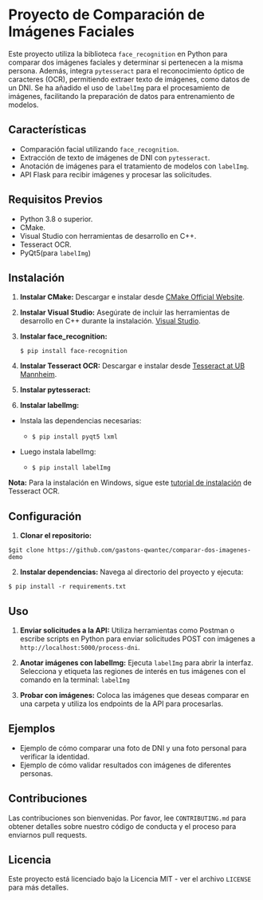 # Proyecto de Comparación de Imágenes Faciales

Este proyecto utiliza la biblioteca `face_recognition` en Python para comparar dos imágenes faciales y determinar si pertenecen a la misma persona. Además, integra `pytesseract` para el reconocimiento óptico de caracteres (OCR), permitiendo extraer texto de imágenes, como datos de un DNI. Se ha añadido el uso de `labelImg` para el procesamiento de imágenes, facilitando la preparación de datos para entrenamiento de modelos.

## Características

- Comparación facial utilizando `face_recognition`.
- Extracción de texto de imágenes de DNI con `pytesseract`.
- Anotación de imágenes para el tratamiento de modelos con `labelImg`.
- API Flask para recibir imágenes y procesar las solicitudes.

## Requisitos Previos

- Python 3.8 o superior.
- CMake.
- Visual Studio con herramientas de desarrollo en C++.
- Tesseract OCR.
- PyQt5(para `labelImg`)

## Instalación

1. **Instalar CMake:**
   Descargar e instalar desde [CMake Official Website](https://cmake.org/download/).

2. **Instalar Visual Studio:**
   Asegúrate de incluir las herramientas de desarrollo en C++ durante la instalación. [Visual Studio](https://visualstudio.microsoft.com/downloads/).

3. **Instalar face_recognition:**

   `$ pip install face-recognition`

4. **Instalar Tesseract OCR:**
   Descargar e instalar desde [Tesseract at UB Mannheim](https://github.com/UB-Mannheim/tesseract/wiki).

5. **Instalar pytesseract:**

6. **Instalar labelImg:**

- Instala las dependencias necesarias:

  - `$ pip install pyqt5 lxml`

- Luego instala labelImg:

  - `$ pip install labelImg`

**Nota:** Para la instalación en Windows, sigue este [tutorial de instalación](https://www.datasmarts.net/como-instalar-tesseract-ocr/) de Tesseract OCR.

## Configuración

1. **Clonar el repositorio:**

`$git clone https://github.com/gastons-qwantec/comparar-dos-imagenes-demo`

2. **Instalar dependencias:**
   Navega al directorio del proyecto y ejecuta:

`$ pip install -r requirements.txt`

## Uso

1. **Enviar solicitudes a la API:**
   Utiliza herramientas como Postman o escribe scripts en Python para enviar solicitudes POST con imágenes a `http://localhost:5000/process-dni`.

2. **Anotar imágenes con labelImg:**
   Ejecuta `labelImg` para abrir la interfaz.
   Selecciona y etiqueta las regiones de interés en tus imágenes con el comando en la terminal: `labelImg`

3. **Probar con imágenes:**
   Coloca las imágenes que deseas comparar en una carpeta y utiliza los endpoints de la API para procesarlas.

## Ejemplos

- Ejemplo de cómo comparar una foto de DNI y una foto personal para verificar la identidad.
- Ejemplo de cómo validar resultados con imágenes de diferentes personas.

## Contribuciones

Las contribuciones son bienvenidas. Por favor, lee `CONTRIBUTING.md` para obtener detalles sobre nuestro código de conducta y el proceso para enviarnos pull requests.

## Licencia

Este proyecto está licenciado bajo la Licencia MIT - ver el archivo `LICENSE` para más detalles.
